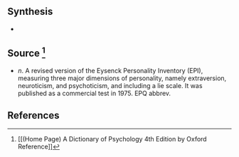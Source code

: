 ## Synthesis
- 
## Source [^1]
- $n$. A revised version of the Eysenck Personality Inventory (EPI), measuring three major dimensions of personality, namely extraversion, neuroticism, and psychoticism, and including a lie scale. It was published as a commercial test in 1975. EPQ abbrev.
## References

[^1]: [[(Home Page) A Dictionary of Psychology 4th Edition by Oxford Reference]]